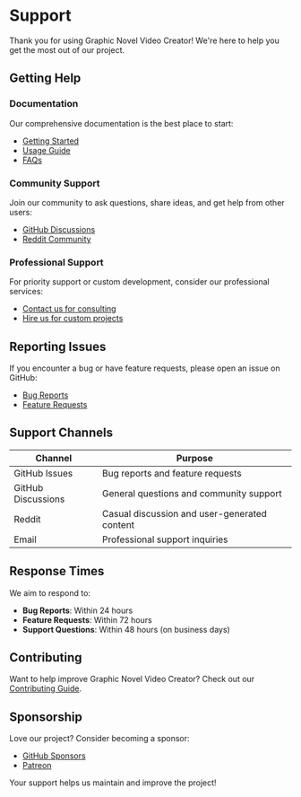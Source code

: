 












# Support

Thank you for using Graphic Novel Video Creator! We're here to help you get the most out of our project.

## Getting Help

### Documentation
Our comprehensive documentation is the best place to start:
- [Getting Started](https://github.com/user/graphic_novel/blob/main/docs/getting-started.md)
- [Usage Guide](https://github.com/user/graphic_novel/blob/main/docs/usage-guide.md)
- [FAQs](https://github.com/user/graphic_novel/blob/main/docs/faq.md)

### Community Support
Join our community to ask questions, share ideas, and get help from other users:
- [GitHub Discussions](https://github.com/user/graphic_novel/discussions)
- [Reddit Community](https://www.reddit.com/r/graphicnovelvideo/)

### Professional Support
For priority support or custom development, consider our professional services:
- [Contact us for consulting](mailto:your.email@example.com)
- [Hire us for custom projects](https://github.com/user/graphic_novel#sponsors)

## Reporting Issues

If you encounter a bug or have feature requests, please open an issue on GitHub:
- [Bug Reports](https://github.com/user/graphic_novel/issues/new?template=bug_report.md)
- [Feature Requests](https://github.com/user/graphic_novel/issues/new?template=feature_request.md)

## Support Channels

| Channel | Purpose |
|---------|---------|
| GitHub Issues | Bug reports and feature requests |
| GitHub Discussions | General questions and community support |
| Reddit | Casual discussion and user-generated content |
| Email | Professional support inquiries |

## Response Times

We aim to respond to:
- **Bug Reports**: Within 24 hours
- **Feature Requests**: Within 72 hours
- **Support Questions**: Within 48 hours (on business days)

## Contributing

Want to help improve Graphic Novel Video Creator? Check out our [Contributing Guide](https://github.com/user/graphic_novel/blob/main/CONTRIBUTING.md).

## Sponsorship

Love our project? Consider becoming a sponsor:
- [GitHub Sponsors](https://github.com/sponsors/your-github-username)
- [Patreon](https://www.patreon.com/your-patreon-username)

Your support helps us maintain and improve the project!










